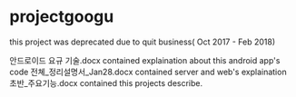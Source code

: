 # projectgoogu
this project was deprecated due to quit business( Oct 2017 - Feb 2018)

안드로이드 요규 기술.docx
contained explaination about this android app's code
전쳬_정리설명서_Jan28.docx
contained server and web's explaination
초반_주요기능.docx
contained this projects describe.
